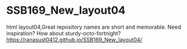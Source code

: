 # SSB169_New_layout04
html layout04,Great repository names are short and memorable. Need inspiration? How about sturdy-octo-fortnight?
https://ranasust0412.github.io/SSB169_New_layout04/
